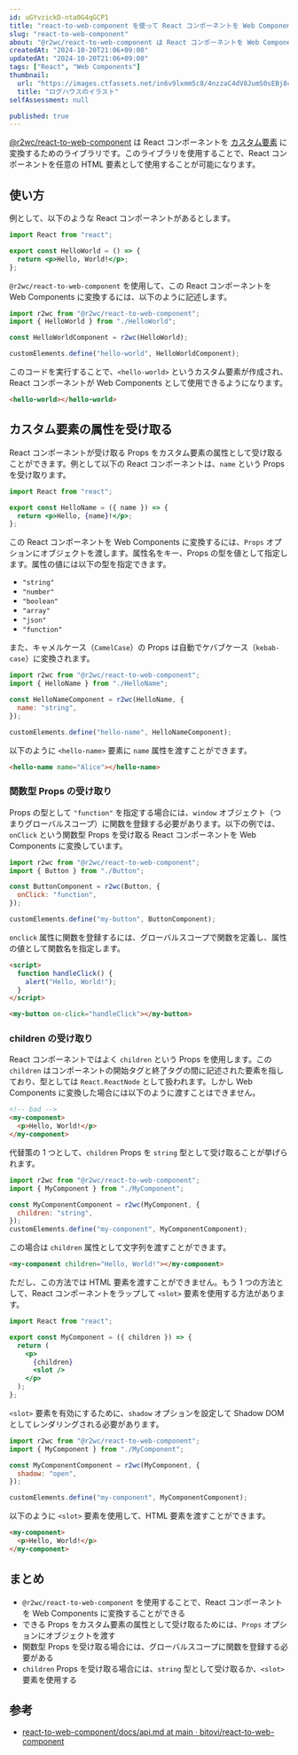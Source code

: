 ```yaml
---
id: uGYvzickD-nta0G4qGCP1
title: "react-to-web-component を使って React コンポーネントを Web Components に変換する"
slug: "react-to-web-component"
about: "@r2wc/react-to-web-component は React コンポーネントを Web Components に変換するためのライブラリです。このライブラリを使用することで、React コンポーネントを任意の HTML 要素として使用することが可能になります。"
createdAt: "2024-10-20T21:06+09:00"
updatedAt: "2024-10-20T21:06+09:00"
tags: ["React", "Web Components"]
thumbnail:
  url: "https://images.ctfassets.net/in6v9lxmm5c8/4nzzaC4dV8JumS0sEBj8cF/fc329a4105bec123124bf31a6effaef6/log-house19113-768x670.png"
  title: "ログハウスのイラスト"
selfAssessment: null

published: true
---
```


[@r2wc/react-to-web-component](https://) は React コンポーネントを [カスタム要素](https://developer.mozilla.org/ja/docs/Web/API/Web_components/Using_custom_elements) に変換するためのライブラリです。このライブラリを使用することで、React コンポーネントを任意の HTML 要素として使用することが可能になります。

## 使い方

例として、以下のような React コンポーネントがあるとします。

```jsx
import React from "react";

export const HelloWorld = () => {
  return <p>Hello, World!</p>;
};
```

`@r2wc/react-to-web-component` を使用して、この React コンポーネントを Web Components に変換するには、以下のように記述します。

```jsx
import r2wc from "@r2wc/react-to-web-component";
import { HelloWorld } from "./HelloWorld";

const HelloWorldComponent = r2wc(HelloWorld);

customElements.define("hello-world", HelloWorldComponent);
```

このコードを実行することで、`<hello-world>` というカスタム要素が作成され、React コンポーネントが Web Components として使用できるようになります。

```html
<hello-world></hello-world>
```

## カスタム要素の属性を受け取る

React コンポーネントが受け取る Props をカスタム要素の属性として受け取ることができます。例として以下の React コンポーネントは、`name` という Props を受け取ります。

```jsx
import React from "react";

export const HelloName = ({ name }) => {
  return <p>Hello, {name}!</p>;
};
```

この React コンポーネントを Web Components に変換するには、`Props` オプションにオブジェクトを渡します。属性名をキー、Props の型を値として指定します。属性の値には以下の型を指定できます。

- `"string"`
- `"number"`
- `"boolean"`
- `"array"`
- `"json"`
- `"function"`

また、キャメルケース（`CamelCase`）の Props は自動でケバブケース（`kebab-case`）に変換されます。

```jsx
import r2wc from "@r2wc/react-to-web-component";
import { HelloName } from "./HelloName";

const HelloNameComponent = r2wc(HelloName, {
  name: "string",
});

customElements.define("hello-name", HelloNameComponent);
```

以下のように `<hello-name>` 要素に `name` 属性を渡すことができます。

```html
<hello-name name="Alice"></hello-name>
```

### 関数型 Props の受け取り

Props の型として `"function"` を指定する場合には、`window` オブジェクト（つまりグローバルスコープ）に関数を登録する必要があります。以下の例では、`onClick` という関数型 Props を受け取る React コンポーネントを Web Components に変換しています。

```jsx
import r2wc from "@r2wc/react-to-web-component";
import { Button } from "./Button";

const ButtonComponent = r2wc(Button, {
  onClick: "function",
});

customElements.define("my-button", ButtonComponent);
```

`onclick` 属性に関数を登録するには、グローバルスコープで関数を定義し、属性の値として関数名を指定します。

```html
<script>
  function handleClick() {
    alert("Hello, World!");
  }
</script>

<my-button on-click="handleClick"></my-button>
```

### children の受け取り

React コンポーネントではよく `children` という Props を使用します。この `children` はコンポーネントの開始タグと終了タグの間に記述された要素を指しており、型としては `React.ReactNode` として扱われます。しかし Web Components に変換した場合には以下のように渡すことはできません。

```html
<!-- bad -->
<my-component>
  <p>Hello, World!</p>
</my-component>
```

代替策の 1 つとして、`children` Props を `string` 型として受け取ることが挙げられます。

```jsx
import r2wc from "@r2wc/react-to-web-component";
import { MyComponent } from "./MyComponent";

const MyComponentComponent = r2wc(MyComponent, {
  children: "string",
});
customElements.define("my-component", MyComponentComponent);
```

この場合は `children` 属性として文字列を渡すことができます。

```html
<my-component children="Hello, World!"></my-component>
```

ただし、この方法では HTML 要素を渡すことができません。もう 1 つの方法として、React コンポーネントをラップして `<slot>` 要素を使用する方法があります。

```jsx
import React from "react";

export const MyComponent = ({ children }) => {
  return (
    <p>
      {children}
      <slot />
    </p>
  );
};
```

`<slot>` 要素を有効にするために、`shadow` オプションを設定して Shadow DOM としてレンダリングされる必要があります。

```jsx
import r2wc from "@r2wc/react-to-web-component";
import { MyComponent } from "./MyComponent";

const MyComponentComponent = r2wc(MyComponent, {
  shadow: "open",
});

customElements.define("my-component", MyComponentComponent);
```

以下のように `<slot>` 要素を使用して、HTML 要素を渡すことができます。

```html
<my-component>
  <p>Hello, World!</p>
</my-component>
```

## まとめ

- `@r2wc/react-to-web-component` を使用することで、React コンポーネントを Web Components に変換することができる
- できる Props をカスタム要素の属性として受け取るためには、`Props` オプションにオブジェクトを渡す
- 関数型 Props を受け取る場合には、グローバルスコープに関数を登録する必要がある
- `children` Props を受け取る場合には、`string` 型として受け取るか、`<slot>` 要素を使用する

## 参考

- [react-to-web-component/docs/api.md at main · bitovi/react-to-web-component](https://github.com/bitovi/react-to-web-component/blob/main/docs/api.md)
